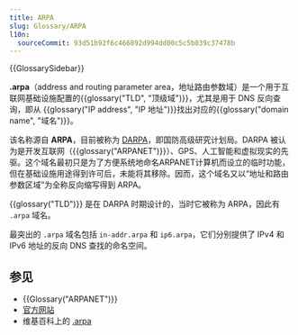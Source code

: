 ```yaml
---
title: ARPA
slug: Glossary/ARPA
l10n:
  sourceCommit: 93d51b92f6c466892d994dd00c5c5b039c37478b
---
```


{{GlossarySidebar}}

**.arpa**（address and routing parameter area，地址路由参数域）是一个用于互联网基础设施配置的{{glossary("TLD", "顶级域")}}，尤其是用于 DNS 反向查询，即从 {{glossary("IP address", "IP 地址")}}找出对应的{{glossary("domain name", "域名")}}。

该名称源自 **ARPA**，目前被称为 [DARPA](https://zh.wikipedia.org/wiki/國防高等研究計劃署)，即国防高级研究计划局。DARPA 被认为是开发互联网（{{glossary("ARPANET")}}）、GPS、人工智能和虚拟现实的先驱。这个域名最初只是为了方便系统地命名ARPANET计算机而设立的临时功能，但在基础设施用途得到许可后，未能将其移除。因而，这个域名又以“地址和路由参数区域”为全称反向缩写得到 ARPA。

{{glossary("TLD")}} 是在 DARPA 时期设计的，当时它被称为 ARPA，因此有 `.arpa` 域名。

最突出的 `.arpa` 域名包括 `in-addr.arpa` 和 `ip6.arpa`，它们分别提供了 IPv4 和 IPv6 地址的反向 DNS 查找的命名空间。

## 参见

- {{Glossary("ARPANET")}}
- [官方网站](https://www.iana.org/domains/arpa)
- 维基百科上的 [.arpa](https://zh.wikipedia.org/wiki/.arpa)
